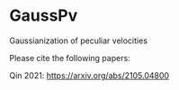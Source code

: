 # GaussPv
Gaussianization of peculiar velocities

Please cite the following papers:

Qin 2021: https://arxiv.org/abs/2105.04800

